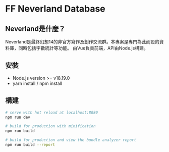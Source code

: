 # FF Neverland Database

## Neverland是什麼？
Neverland是最終幻想14的非官方寫作及創作交流群。本專案是專門為此而設的資料庫，同時包括字數統計等功能。
由Vue負責前端，API由Node.js構建。

## 安裝
- Node.js version >= v18.19.0
- yarn install / npm install

## 構建
``` bash
# serve with hot reload at localhost:8080
npm run dev

# build for production with minification
npm run build

# build for production and view the bundle analyzer report
npm run build --report
```

